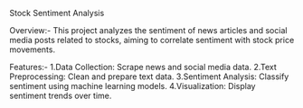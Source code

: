 
Stock Sentiment Analysis

Overview:-
This project analyzes the sentiment of news articles and social media posts related to stocks, aiming to correlate sentiment with stock price movements.

Features:-
1.Data Collection: Scrape news and social media data.
2.Text Preprocessing: Clean and prepare text data.
3.Sentiment Analysis: Classify sentiment using machine learning models.
4.Visualization: Display sentiment trends over time.
